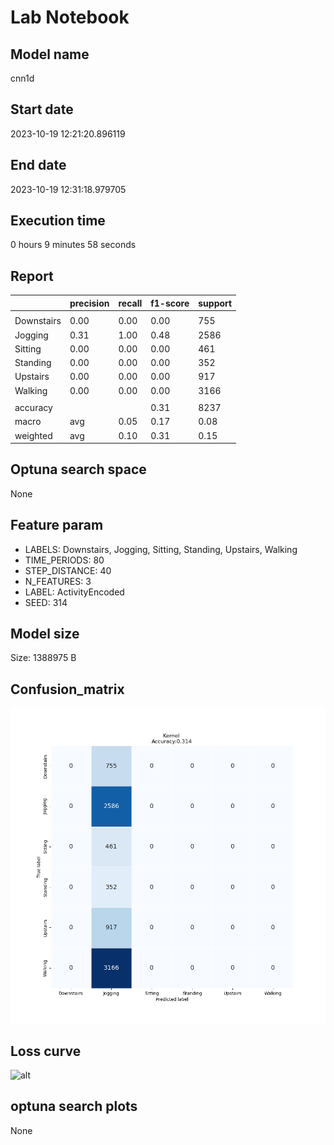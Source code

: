 # Lab Notebook


## Model name
cnn1d

## Start date
2023-10-19 12:21:20.896119

## End date
2023-10-19 12:31:18.979705

## Execution time
0 hours 9 minutes 58 seconds

## Report
| | precision | recall | f1-score | support |
| --- | --- | --- | --- | --- |
|  |
| Downstairs | 0.00 | 0.00 | 0.00 | 755 |
| Jogging | 0.31 | 1.00 | 0.48 | 2586 |
| Sitting | 0.00 | 0.00 | 0.00 | 461 |
| Standing | 0.00 | 0.00 | 0.00 | 352 |
| Upstairs | 0.00 | 0.00 | 0.00 | 917 |
| Walking | 0.00 | 0.00 | 0.00 | 3166 |
|  |
|  accuracy || | 0.31 | 8237 |
| macro | avg | 0.05 | 0.17 | 0.08 | 8237 |
| weighted | avg | 0.10 | 0.31 | 0.15 | 8237 |


## Optuna search space
None

## Feature param
- LABELS: Downstairs, Jogging, Sitting, Standing, Upstairs, Walking
- TIME_PERIODS: 80
- STEP_DISTANCE: 40
- N_FEATURES: 3
- LABEL: ActivityEncoded
- SEED: 314

## Model size
Size: 1388975    B

## Confusion_matrix
![alt](./assets/cross-tab.png)

## Loss curve
![alt](./assets/loss.png)

## optuna search plots
None
